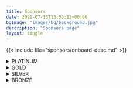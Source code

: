 ```yaml
---
title: Sponsors
date: 2020-07-15T13:53:13+00:00
bgImage: "images/bg/background.jpg"
description: "Sponsors page"
layout: single
---
```


{{< include file="sponsors/onboard-desc.md" >}}

<details class="bg-color-platinum">
<summary>PLATINUM</summary>
{{< include file="sponsors/benefits-platinum.md" >}}
</details>

<details class="bg-color-gold">
<summary>GOLD</summary>
{{< include file="sponsors/benefits-gold.md" >}}
</details>

<details class="bg-color-silver">
<summary>SILVER</summary>
{{< include file="sponsors/benefits-silver.md" >}}
</details>

<details class="bg-color-bronze">
<summary>BRONZE</summary>
{{< include file="sponsors/benefits-bronze.md" >}}
</details>
